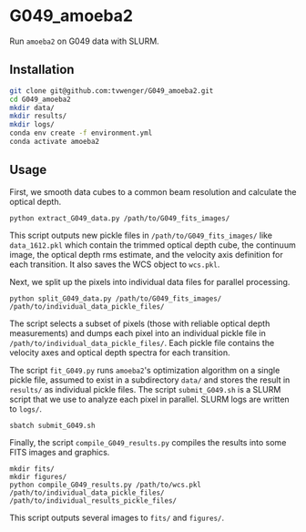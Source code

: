 # G049_amoeba2
Run `amoeba2` on G049 data with SLURM.

## Installation
```bash
git clone git@github.com:tvwenger/G049_amoeba2.git
cd G049_amoeba2
mkdir data/
mkdir results/
mkdir logs/
conda env create -f environment.yml
conda activate amoeba2
```

## Usage

First, we smooth data cubes to a common beam resolution and calculate the optical depth.
```
python extract_G049_data.py /path/to/G049_fits_images/
```
This script outputs new pickle files in `/path/to/G049_fits_images/` like `data_1612.pkl` which contain the trimmed optical depth cube, the continuum image, the optical depth rms estimate, and the velocity axis definition for each transition. It also saves the WCS object to `wcs.pkl`.

Next, we split up the pixels into individual data files for parallel processing.
```
python split_G049_data.py /path/to/G049_fits_images/ /path/to/individual_data_pickle_files/
```
The script selects a subset of pixels (those with reliable optical depth measurements) and dumps each pixel into an individual pickle file in `/path/to/individual_data_pickle_files/`. Each pickle file contains the velocity axes and optical depth spectra for each transition.

The script `fit_G049.py` runs `amoeba2`'s optimization algorithm on a single pickle file, assumed to exist in a subdirectory `data/` and stores the result in `results/` as individual pickle files. The script `submit_G049.sh` is a SLURM script that we use to analyze each pixel in parallel. SLURM logs are written to `logs/`.
```
sbatch submit_G049.sh
```

Finally, the script `compile_G049_results.py` compiles the results into some FITS images and graphics.
```
mkdir fits/
mkdir figures/
python compile_G049_results.py /path/to/wcs.pkl /path/to/individual_data_pickle_files/ /path/to/individual_results_pickle_files/
```
This script outputs several images to `fits/` and `figures/`. 